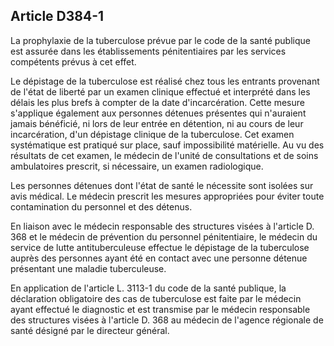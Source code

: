 Article D384-1
----
La prophylaxie de la tuberculose prévue par le code de la santé publique est
assurée dans les établissements pénitentiaires par les services compétents
prévus à cet effet.

Le dépistage de la tuberculose est réalisé chez tous les entrants provenant de
l'état de liberté par un examen clinique effectué et interprété dans les délais
les plus brefs à compter de la date d'incarcération. Cette mesure s'applique
également aux personnes détenues présentes qui n'auraient jamais bénéficié, ni
lors de leur entrée en détention, ni au cours de leur incarcération, d'un
dépistage clinique de la tuberculose. Cet examen systématique est pratiqué sur
place, sauf impossibilité matérielle. Au vu des résultats de cet examen, le
médecin de l'unité de consultations et de soins ambulatoires prescrit, si
nécessaire, un examen radiologique.

Les personnes détenues dont l'état de santé le nécessite sont isolées sur avis
médical. Le médecin prescrit les mesures appropriées pour éviter toute
contamination du personnel et des détenus.

En liaison avec le médecin responsable des structures visées à l'article D. 368
et le médecin de prévention du personnel pénitentiaire, le médecin du service de
lutte antituberculeuse effectue le dépistage de la tuberculose auprès des
personnes ayant été en contact avec une personne détenue présentant une maladie
tuberculeuse.

En application de l'article L. 3113-1 du code de la santé publique, la
déclaration obligatoire des cas de tuberculose est faite par le médecin ayant
effectué le diagnostic et est transmise par le médecin responsable des
structures visées à l'article D. 368 au médecin de l'agence régionale de santé
désigné par le directeur général.
